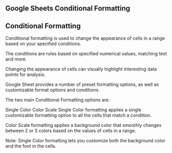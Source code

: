 Google Sheets Conditional Formatting
---
Conditional Formatting
---

Conditional formatting is used to change the appearance of cells in a range based on your specified conditions.

The conditions are rules based on specified numerical values, matching text and more.

Changing the appearance of cells can visually highlight interesting data points for analysis.

Google Sheet provides a number of preset formatting options, as well as customizable format options and conditions.

The two main Conditional Formatting options are:

Single Color
Color Scale
Single Color formatting applies a single customizable formatting option to all the cells that match a condition.

Color Scale formatting applies a background color that smoothly changes between 2 or 3 colors based on the values of cells in a range.

Note: Single Color formatting lets you customize both the background color and the font in the cells.
